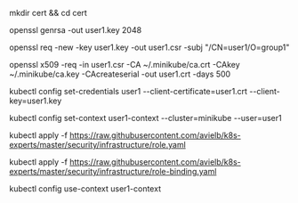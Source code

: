 mkdir cert && cd cert

<!-- Create Private key -->
openssl genrsa -out user1.key 2048

<!-- Create CSR  -->
openssl req -new -key user1.key -out user1.csr -subj "/CN=user1/O=group1"


<!-- Send the created CSR from the previous step and send to the CA and get the final SIGNED crt -->
openssl x509 -req -in user1.csr -CA ~/.minikube/ca.crt -CAkey ~/.minikube/ca.key -CAcreateserial -out user1.crt -days 500


<!-- Create new user in kube config with the relevant crt -->
kubectl config set-credentials user1 --client-certificate=user1.crt --client-key=user1.key

<!-- create new context in kube config -->
kubectl config set-context user1-context --cluster=minikube --user=user1



<!-- Create role (authorization) to list pods  -->
kubectl apply -f https://raw.githubusercontent.com/avielb/k8s-experts/master/security/infrastructure/role.yaml


<!-- Bind the role (authorization) to the new user  -->
kubectl apply -f https://raw.githubusercontent.com/avielb/k8s-experts/master/security/infrastructure/role-binding.yaml


<!-- Set the new context to use  -->
kubectl config use-context user1-context

